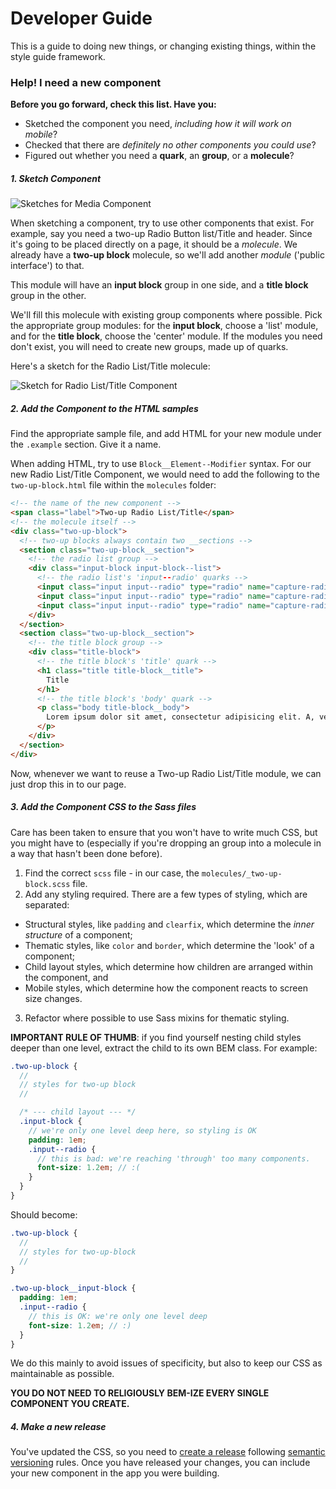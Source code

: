 # Developer Guide

This is a guide to doing new things, or changing existing things, within the style guide framework.

### Help! I need a new component

**Before you go forward, check this list. Have you:**

- Sketched the component you need, _including how it will work on mobile_?
- Checked that there are _definitely no other components you could use_?
- Figured out whether you need a **quark**, an **group**, or a **molecule**?

##### 1. Sketch Component

![Sketches for Media Component](guide-img/sketches.jpg)

When sketching a component, try to use other components that exist. For example, say you need a two-up Radio Button list/Title and header. Since it's going to be placed directly on a page, it should be a _molecule_. We already have a **two-up block** molecule, so we'll add another _module_ ('public interface') to that.

This module will have an **input block** group in one side, and a **title block** group in the other.

We'll fill this molecule with existing group components where possible. Pick the appropriate group modules: for the **input block**, choose a 'list' module, and for the **title block**, choose the 'center' module. If the modules you need don't exist, you will need to create new groups, made up of quarks.

Here's a sketch for the Radio List/Title molecule:

![Sketch for Radio List/Title Component](guide-img/sketches-2.jpg)

##### 2. Add the Component to the HTML samples

Find the appropriate sample file, and add HTML for your new module under the `.example` section. Give it a name.

When adding HTML, try to use `Block__Element--Modifier` syntax. For our new Radio List/Title Component, we would need to add the following to the `two-up-block.html` file within the `molecules` folder:

```html
<!-- the name of the new component -->
<span class="label">Two-up Radio List/Title</span>
<!-- the molecule itself -->
<div class="two-up-block">
  <!-- two-up blocks always contain two __sections -->
  <section class="two-up-block__section">
    <!-- the radio list group -->
    <div class="input-block input-block--list">
      <!-- the radio list's 'input--radio' quarks -->
      <input class="input input--radio" type="radio" name="capture-radio" value="Radio 1..." />
      <input class="input input--radio" type="radio" name="capture-radio" value="Radio 2..." />
      <input class="input input--radio" type="radio" name="capture-radio" value="Radio 3..." />
    </div>
  </section>
  <section class="two-up-block__section">
    <!-- the title block group -->
    <div class="title-block">
      <!-- the title block's 'title' quark -->
      <h1 class="title title-block__title">
        Title
      </h1>
      <!-- the title block's 'body' quark -->
      <p class="body title-block__body">
        Lorem ipsum dolor sit amet, consectetur adipisicing elit. A, vero, repudiandae, vitae quibusdam eius iure.
      </p>
    </div>
  </section>
</div>
```

Now, whenever we want to reuse a Two-up Radio List/Title module, we can just drop this in to our page.

##### 3. Add the Component CSS to the Sass files

Care has been taken to ensure that you won't have to write much CSS, but you might have to (especially if you're dropping an group into a molecule in a way that hasn't been done before).

1. Find the correct `scss` file - in our case, the `molecules/_two-up-block.scss` file.
2. Add any styling required. There are a few types of styling, which are separated:
  - Structural styles, like `padding` and `clearfix`, which determine the _inner structure_ of a component;
  - Thematic styles, like `color` and `border`, which determine the 'look' of a component;
  - Child layout styles, which determine how children are arranged within the component, and
  - Mobile styles, which determine how the component reacts to screen size changes.
3. Refactor where possible to use Sass mixins for thematic styling.

**IMPORTANT RULE OF THUMB**: if you find yourself nesting child styles deeper than one level, extract the child to its own BEM class. For example:

```scss
.two-up-block {
  //
  // styles for two-up block
  //

  /* --- child layout --- */
  .input-block {
    // we're only one level deep here, so styling is OK
    padding: 1em;
    .input--radio {
      // this is bad: we're reaching 'through' too many components.
      font-size: 1.2em; // :(
    }
  }
}
```

Should become:

```scss
.two-up-block {
  //
  // styles for two-up-block
  //
}

.two-up-block__input-block {
  padding: 1em;
  .input--radio {
    // this is OK: we're only one level deep
    font-size: 1.2em; // :)
  }
}
```

We do this mainly to avoid issues of specificity, but also to keep our CSS as maintainable as possible.

**YOU DO NOT NEED TO RELIGIOUSLY BEM-IZE EVERY SINGLE COMPONENT YOU CREATE.**

##### 4. Make a new release

You've updated the CSS, so you need to [create a release](https://help.github.com/articles/about-releases/) following [semantic versioning](https://github.com/makersacademy/style_guide/compare/semver.org?expand=1) rules. Once you have released your changes, you can include your new component in the app you were building.
